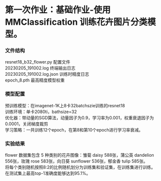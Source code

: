 # 第一次作业：基础作业-使用 MMClassification 训练花卉图片分类模型。
### 文件结构
resnet18_b32_flower.py 配置文件  
20230205_191002.log 终端输出日志  
20230205_191002.log.json 训练时精度日志  
epoch_8.pth 最高精度模型权重  

### 模型配置
预训练模型：在imagenet-1K上8卡32batchszie训练的resnet18  
训练环境：单卡2080ti，bathsize=32  
优化器：带动量的SGD算法，动量因子为0.9，学习率为0.001，权重衰退因子为0.0001，关闭梯度裁剪  
学习策略：一共训练12个epoch，在第8和第10个epoch进行学习率衰减。

### 实验结果
flower 数据集包含 5 种类别的花卉图像：雏菊 daisy 588张，蒲公英 dandelion 556张，玫瑰 rose 583张，向日葵 sunflower 536张，郁金香 tulip 585张。  
将每个类别随机按照8:2的比例随机划分为训练集和验证集，在训练集进行训练。  
在测试集上最高top-1准确度能够达到95.1%。